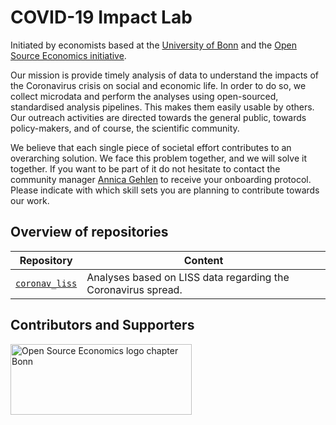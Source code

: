# COVID-19 Impact Lab

Initiated by economists based at the [University of Bonn](https://econ.uni-bonn.de) and the [Open Source Economics initiative](https://github.com/OpenSourceEconomics).

Our mission is provide timely analysis of data to understand the impacts of the Coronavirus crisis on social and economic life. In order to do so, we collect microdata and perform the analyses using open-sourced, standardised analysis pipelines. This makes them easily usable by others. Our outreach activities are directed towards the general public, towards policy-makers, and of course, the scientific community.

We believe that each single piece of societal effort contributes to an overarching solution. We face this problem together, and we will solve it together. If you want to be part of it do not hesitate to contact the community manager [Annica Gehlen](https://github.com/amageh) to receive your onboarding protocol. Please indicate with which skill sets you are planning to contribute towards our work.


Overview of repositories
---


 Repository  | Content
------------ | -------------
[`coronav_liss`](https://github.com/OpenSourceEconomics/coronav_liss) | Analyses based on LISS data regarding the Coronavirus spread.


Contributors and Supporters
---


<p align="left">
  <img width="290" height="113" src="logos/OSE_bonn_web.png" alt="Open Source Economics logo chapter Bonn">
</p>
